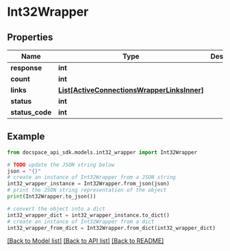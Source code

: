 # Int32Wrapper

## Properties

Name | Type | Description | Notes
------------ | ------------- | ------------- | -------------
**response** | **int** |  | [optional] 
**count** | **int** |  | [optional] 
**links** | [**List[ActiveConnectionsWrapperLinksInner]**](ActiveConnectionsWrapperLinksInner.md) |  | [optional] 
**status** | **int** |  | [optional] 
**status_code** | **int** |  | [optional] 

## Example

```python
from docspace_api_sdk.models.int32_wrapper import Int32Wrapper

# TODO update the JSON string below
json = "{}"
# create an instance of Int32Wrapper from a JSON string
int32_wrapper_instance = Int32Wrapper.from_json(json)
# print the JSON string representation of the object
print(Int32Wrapper.to_json())

# convert the object into a dict
int32_wrapper_dict = int32_wrapper_instance.to_dict()
# create an instance of Int32Wrapper from a dict
int32_wrapper_from_dict = Int32Wrapper.from_dict(int32_wrapper_dict)
```
[[Back to Model list]](../README.md#documentation-for-models) [[Back to API list]](../README.md#documentation-for-api-endpoints) [[Back to README]](../README.md)


